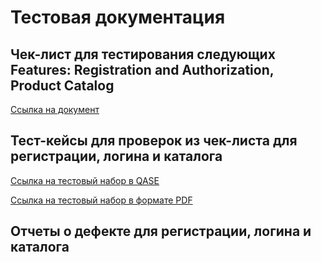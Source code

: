# Тестовая документация

## Чек-лист для тестирования следующих Features: Registration and Authorization, Product Catalog

[Ссылка на документ](https://docs.google.com/spreadsheets/d/1nlPsPXHYFsJmJRkfS-eTvbA28k1vSVRs2-ho2yV8iHs/edit?gid=0#gid=0)


## Тест-кейсы для проверок из чек-листа для регистрации, логина и каталога

[Ссылка на тестовый набор в QASE](https://app.qase.io/project/G10?author=333&previewMode=side&suite=67&tab=)

[Ссылка на тестовый набор в формате PDF](https://github.com/Ballist166/Docs/blob/main/G10-2025-05-02.pdf)


## Отчеты о дефекте для регистрации, логина и каталога
